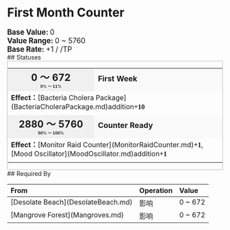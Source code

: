 # First Month Counter  
  
<div style="font-size:1.2em"><b>Base Value: </b> 0 </div>  
<div style="font-size:1.2em"><b>Value Range: </b> 0 ~ 5760 </div>  
<div style="font-size:1.2em"><b>Base Rate: </b> +1 / /TP </div>  
## Statuses  
<div  style="border:1px solid #BBB"><table><tr style="height:2em;"><td style="background-color:#F0F0F0;text-align:center;width:180px;font-size:1.4em;font-weight:bold;vertical-align:middle;"><div>0 ～ 672<div><div style="font-size:0.4em">0% ～ 11%</div></td><td colspan=2 style="font-size:1.1em;vertical-align:middle;background-color:#F9F9F9;"><div><b>First Week</b></div><div style="font-size:0.8em;padding-top:4px;"></div></td></tr><tr><td colspan=2><b>Effect：</b>[Bacteria Cholera Package](BacteriaCholeraPackage.md)addition<span style="font-family:ui-monospace"><b>+10</b></span></td></tr><tr><td colspan=2></td></tr><tr style="height:2em;"><td style="background-color:#F0F0F0;text-align:center;width:180px;font-size:1.4em;font-weight:bold;vertical-align:middle;"><div>2880 ～ 5760<div><div style="font-size:0.4em">50% ～ 100%</div></td><td colspan=2 style="font-size:1.1em;vertical-align:middle;background-color:#F9F9F9;"><div><b>Counter Ready</b></div><div style="font-size:0.8em;padding-top:4px;"></div></td></tr><tr><td colspan=2><b>Effect：</b>[Monitor Raid Counter](MonitorRaidCounter.md)<span style="font-family:ui-monospace"><b>+1</b></span>, [Mood Oscillator](MoodOscillator.md)addition<span style="font-family:ui-monospace"><b>+1</b></span></td></tr><tr><td colspan=2></td></tr></table></div>  
## Required By  
<table class="table table-bordered" data-toggle="table"  ><thead style=""><tr ><th  style="text-align:left;vertical-align:top;"  >From</th><th  style="text-align:left;vertical-align:top;"  >Operation</th><th  style="text-align:left;vertical-align:top;"  data-sortable="true"  >Value</th></tr></thead><tr ><td  style="text-align:left;vertical-align:top;"  >[Desolate Beach](DesolateBeach.md)</td><td  style="text-align:left;vertical-align:top;"  >影响</td><td  style="text-align:left;vertical-align:top;"  >0 ~ 672</td></tr><tr ><td  style="text-align:left;vertical-align:top;"  >[Mangrove Forest](Mangroves.md)</td><td  style="text-align:left;vertical-align:top;"  >影响</td><td  style="text-align:left;vertical-align:top;"  >0 ~ 672</td></tr></tbody></table>  
  


<script>document.title="First Month Counter - Card Survival Wiki";</script>